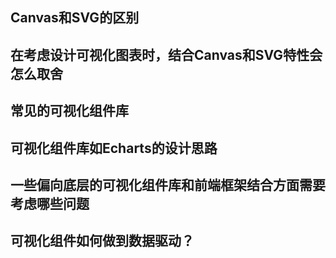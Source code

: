 ## Canvas和SVG的区别

##  在考虑设计可视化图表时，结合Canvas和SVG特性会怎么取舍

##  常见的可视化组件库

##  可视化组件库如Echarts的设计思路

##  一些偏向底层的可视化组件库和前端框架结合方面需要考虑哪些问题

## 可视化组件如何做到数据驱动？

